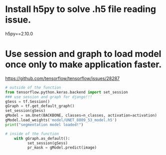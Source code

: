 # Install h5py to solve .h5 file reading issue.  
h5py==2.10.0  

# Use session and graph to load model once only to make application faster.  
https://github.com/tensorflow/tensorflow/issues/28287  
```python
# outside of the function
from tensorflow.python.keras.backend import set_session
### use session and graph for django!!!
gSess = tf.Session()
gGraph = tf.get_default_graph()
set_session(gSess)
gModel = sm.Unet(BACKBONE, classes=n_classes, activation=activation)
gModel.load_weights('model/UNET_8809_53_model.h5')
print("segmentation model loaded!")

# inside of the function
    with gGraph.as_default():
          set_session(gSess)
          pr_mask = gModel.predict(image)
```
